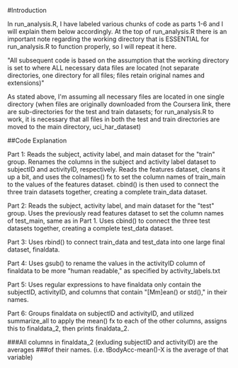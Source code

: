 #Introduction

In run_analysis.R, I have labeled various chunks of code as parts 1-6 and I will
explain them below accordingly. At the top of run_analysis.R there is an 
important note regarding the working directory that is ESSENTIAL for run_analysis.R
to function properly, so I will repeat it here.

"All subsequent code is based on the assumption that the working directory is 
set to where ALL necessary data files are located (not separate directories, 
one directory for all files; files retain original names and extensions)"

As stated above, I'm assuming all necessary files are located in one single
directory (when files are originally downloaded from the Coursera link, there
are sub-directories for the test and train datasets; for run_analysis.R to work,
it is necessary that all files in both the test and train directories are moved to the main directory, uci_har_dataset)

##Code Explanation

Part 1: Reads the subject, activity label, and main dataset for the "train" group. Renames the columns in the subject and activity label dataset to subjectID and activityID, respectively. Reads the features dataset, cleans it up a bit, and uses the colnames() fx to set the column names of train_main to the values of the features dataset. cbind() is then used to connect the three train datasets together, creating a complete train_data dataset.

Part 2: Reads the subject, activity label, and main dataset for the "test" group. Uses the previously read features dataset to set the column names of test_main, same as in Part 1. Uses cbind() to connect the three test datasets together, creating a complete test_data dataset.

Part 3: Uses rbind() to connect train_data and test_data into one large final dataset, finaldata.

Part 4: Uses gsub() to rename the values in the activityID column of finaldata to be more "human readable," as specified by activity_labels.txt

Part 5: Uses regular expressions to have finaldata only contain the subjectID, activityID, and columns that contain "[Mm]ean() or std()," in their names.

Part 6: Groups finaldata on subjectID and activityID, and utilized summarize_all to apply the mean() fx to each of the other columns, assigns this to finaldata_2, then prints finaldata_2.

###All columns in finaldata_2 (exluding subjectID and activityID) are the averages 
###of their names. (i.e. tBodyAcc-mean()-X is the average of that variable)
